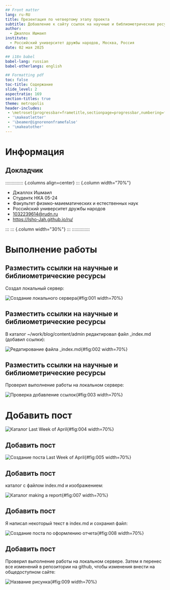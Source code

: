 ```yaml
---
## Front matter
lang: ru-RU
title: Презентация по четвертому этапу проекта
subtitle: Добавление к сайту ссылок на научные и библиометрические ресурсы
author:
  - Джаллох Ишмаил
institute:
  - Российский университет дружбы народов, Москва, Россия
date: 02 мая 2025

## i18n babel
babel-lang: russian
babel-otherlangs: english

## Formatting pdf
toc: false
toc-title: Содержание
slide_level: 2
aspectratio: 169
section-titles: true
theme: metropolis
header-includes:
 - \metroset{progressbar=frametitle,sectionpage=progressbar,numbering=fraction}
 - '\makeatletter'
 - '\beamer@ignorenonframefalse'
 - '\makeatother'
---
```


# Информация

## Докладчик

:::::::::::::: {.columns align=center}
::: {.column width="70%"}

  * Джаллох Ишмаил
  * Студентк НКА 05-24
  * Факультет физмко-маиематических и естественных наук
  * Российский университет дружбы народов
  * [1032239614@rudn.ru](mailto:1032239614@rudn.ru)
  * <https://Isho-Jah.github.io/ru/>

:::
::: {.column width="30%"}
:::
::::::::::::::

# Выполнение работы

## Разместить ссылки на научные и библиометрические ресурсы

Cоздал локальный сервер:

![Cоздание локального сервера](image/1.PNG){#fig:001 width=70%}

## Разместить ссылки на научные и библиометрические ресурсы

В каталог ~/work/blog/content/admin редактировал файл _index.md (добавил ссылки):

![Редатирование файла _index.md](image/2.PNG){#fig:002 width=70%}

## Разместить ссылки на научные и библиометрические ресурсы

Проверил выполнение работы на локальном сервере: 

![Проверка добавление ссылок](image/3.PNG){#fig:003 width=70%}

# Добавить пост

![Каталог Last Week of April](image/4.PNG){#fig:004 width=70%}

## Добавить пост

![Создание поста Last Week of April](image/5.PNG){#fig:005 width=70%}

## Добавить пост

каталог с файлом index.md и изображением:

![Каталог making a report](image/7.PNG){#fig:007 width=70%}

## Добавить пост

Я написал некоторый текст в index.md и сохранил файл:

![Создание поста по оформлению отчета](image/8.PNG){#fig:008 width=70%}

## Добавить пост

Проверил выполнение работы на локальном сервере. Затем я перенес все изменений в репозитории на github, чтобы изменения внести на общедоступном сайте:

![Название рисунка](image/9.PNG){#fig:009 width=70%}
